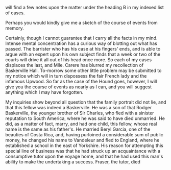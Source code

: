 will find a few notes upon the matter under the heading B in my indexed
list of cases.

Perhaps you would kindly give me a sketch of the course of events from
memory.

Certainly, though I cannot guarantee that I carry all the facts in my
mind. Intense mental concentration has a curious way of blotting out
what has passed. The barrister who has his case at his fingers' ends,
and is able to argue with an expert upon his own subject finds that a
week or two of the courts will drive it all out of his head once more.
So each of my cases displaces the last, and Mlle. Carere has blurred my
recollection of Baskerville Hall. To-morrow some other little problem
may be submitted to my notice which will in turn dispossess the fair
French lady and the infamous Upwood. So far as the case of the Hound
goes, however, I will give you the course of events as nearly as I can,
and you will suggest anything which I may have forgotten.

My inquiries show beyond all question that the family portrait did not
lie, and that this fellow was indeed a Baskerville. He was a son of that
Rodger Baskerville, the younger brother of Sir Charles, who fled with a
sinister reputation to South America, where he was said to have died
unmarried. He did, as a matter of fact, marry, and had one child, this
fellow, whose real name is the same as his father's. He married Beryl
Garcia, one of the beauties of Costa Rica, and, having purloined a
considerable sum of public money, he changed his name to Vandeleur and
fled to England, where he established a school in the east of Yorkshire.
His reason for attempting this special line of business was that he had
struck up an acquaintance with a consumptive tutor upon the voyage home,
and that he had used this man's ability to make the undertaking a
success. Fraser, the tutor, died
